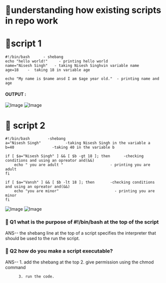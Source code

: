 # 🔧understanding how existing scripts in repo work

# 🔧script 1

  ```
 #!/bin/bash      - shebang
 echo "hello world!"     - printing hello world
 name="Nisesh Singh"   - taking Nisesh Singhvin variable name
 age=18    -  taking 18 in variable age 

 echo "My name is $name ansd I am $age year old."  - printing name and age
```
#### OUTPUT :
![Image](<Screenshot from 2025-09-08 00-43-35.png>)
![Image](<Screenshot from 2025-09-08 00-44-11.png>)


# 🔧 script 2

```
#!/bin/bash        -shebang
a="Nisesh Singh"           -taking Nisesh Singh in the variable a
b=40                 -taking 40 in the variable b

if [ $a="Nisesh Singh" ] && [ $b -gt 18 ]; then      -checking conditions and using an opreator and(&&)
    echo " you are adult "                     - printing you are adult
fi

if [ $a="Vansh" ] && [ $b -lt 18 ]; then       -checking conditions and using an opreator and(&&)
    echo "you are minor"                         - printing you are minor
fi

```
![Image](<Screenshot from 2025-09-08 01-07-53.png>)
![Image](<Screenshot from 2025-09-08 01-11-20.png>)


### 🔧 Q1 what is the purpose of #!/bin/bash at the top of the script

ANS-- the shebang line at the top of a script specifies the interpreter that should be used to the run the script.

### 🔧 Q2 how do you make a script executable?
ANS-- 1. add the shebang at the top
          2. give permission using the chmod command

          3. run the code.
